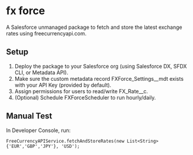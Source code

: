 # fx force

A Salesforce unmanaged package to fetch and store the latest exchange rates using freecurrencyapi.com.

## Setup

1. Deploy the package to your Salesforce org (using Salesforce DX, SFDX CLI, or Metadata API).
2. Make sure the custom metadata record FXForce_Settings__mdt exists with your API Key (provided by default).
3. Assign permissions for users to read/write FX_Rate__c.
4. (Optional) Schedule FXForceScheduler to run hourly/daily.

## Manual Test

In Developer Console, run:
```apex
FreeCurrencyAPIService.fetchAndStoreRates(new List<String>{'EUR','GBP','JPY'}, 'USD');
```
